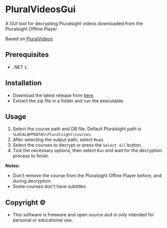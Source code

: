 # PluralVideosGui

A GUI tool for decrypting Pluralsight videos downloaded from the Pluralsight Offline Player

Based on [PluralVideos](https://github.com/dodoma700/PluralVideos)

## Prerequisites

* .NET `5`.

## Installation

* Download the latest release from [here](https://github.com/naivey/PluralVideosGui/releases/latest).
* Extract the zip file in a folder and run the executable.

## Usage

1. Select the course path and DB file. Default Pluralsight path is `%LOCALAPPDATA%\Pluralsight\courses`.
2. After selecting the output path, select `Read`.
3. Select the courses to decrypt or press the `Select all` button.
4. Tick the necessary options, then select `Run` and wait for the decryption process to finish.

**Notes:**
+ Don't remove the course from the Pluralsight Offine Player before, and during decryption.
+ Some courses don't have subtitles.

## Copyright ©

- This software is freeware and open source and is only intended for personal or educational use.
